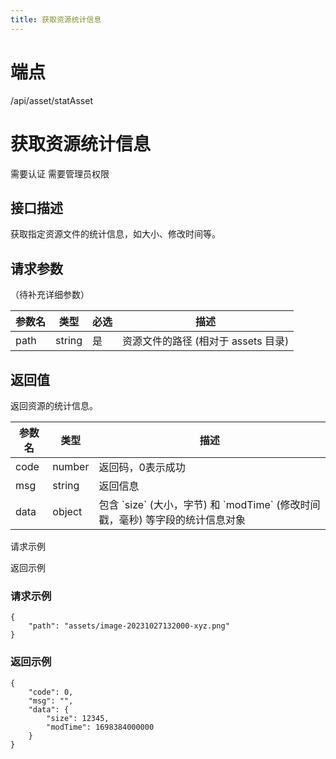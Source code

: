 ```yaml
---
title: 获取资源统计信息
---
```

# 端点

/api/asset/statAsset

# 获取资源统计信息

需要认证 需要管理员权限

## 接口描述

获取指定资源文件的统计信息，如大小、修改时间等。

## 请求参数

（待补充详细参数）

| 参数名 | 类型 | 必选 | 描述 |
| --- | --- | --- | --- |
| path | string | 是 | 资源文件的路径 (相对于 assets 目录) |

## 返回值

返回资源的统计信息。

| 参数名 | 类型 | 描述 |
| --- | --- | --- |
| code | number | 返回码，0表示成功 |
| msg | string | 返回信息 |
| data | object | 包含 \`size\` (大小，字节) 和 \`modTime\` (修改时间戳，毫秒) 等字段的统计信息对象 |

请求示例

返回示例

### 请求示例

```
{
    "path": "assets/image-20231027132000-xyz.png"
}
```

### 返回示例

```
{
    "code": 0,
    "msg": "",
    "data": {
        "size": 12345,
        "modTime": 1698384000000 
    }
}
```

